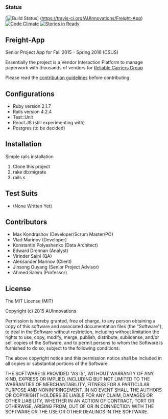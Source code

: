 ### Status
[![Build Status   ](https://travis-ci.org/AUInnovations/Freight-App.png)]
(https://travis-ci.org/AUInnovations/Freight-App)
[![Code Climate   ](https://codeclimate.com/github/AUInnovations/Freight-App/badges/gpa.svg)](https://codeclimate.com/github/AUInnovations/Freight-App)
[![Stories in Ready](https://badge.waffle.io/AUInnovations/Freight-App.png?label=ready&title=Ready)](https://waffle.io/AUInnovations/Freight-App)

## Freight-App
Senior Project App for Fall 2015 - Spring 2016 (CSUS)

Essentially the project is a Vendor Interaction Platform to manage paperwork with thousands of vendors for [Reliable Carriers Group](https://rcgauto.com)

Please read the [contribution guidelines](contributing.md) before contributing.

## Configurations
+ Ruby version 2.1.7
+ Rails version 4.2.4
+ Test::Unit
+ React.JS (still experimenting with)
+ Postgres (to be decided)

## Installation
Simple rails installation
  1. Clone this project
  2. rake db:migrate
  3. rails s

## Test Suits
+ (None Written Yet)

## Contributors
+ Max Kondrashov (Developer/Scrum Master/PO)
+ Vlad Marinov (Developer)
+ Konstantin Polyashenko (Data Architect)
+ Edward Drennan (Analyst)
+ Virinder Saini (QA)
+ Aleksander Marinov (Client)
+ Jinsong Ouyang (Senior Project Advisor)
+ Ahmed Salem (Professor)

## License
The MIT License (MIT)

Copyright (c) 2015 AUInnovations

Permission is hereby granted, free of charge, to any person obtaining a copy
of this software and associated documentation files (the "Software"), to deal
in the Software without restriction, including without limitation the rights
to use, copy, modify, merge, publish, distribute, sublicense, and/or sell
copies of the Software, and to permit persons to whom the Software is
furnished to do so, subject to the following conditions:

The above copyright notice and this permission notice shall be included in all
copies or substantial portions of the Software.

THE SOFTWARE IS PROVIDED "AS IS", WITHOUT WARRANTY OF ANY KIND, EXPRESS OR
IMPLIED, INCLUDING BUT NOT LIMITED TO THE WARRANTIES OF MERCHANTABILITY,
FITNESS FOR A PARTICULAR PURPOSE AND NONINFRINGEMENT. IN NO EVENT SHALL THE
AUTHORS OR COPYRIGHT HOLDERS BE LIABLE FOR ANY CLAIM, DAMAGES OR OTHER
LIABILITY, WHETHER IN AN ACTION OF CONTRACT, TORT OR OTHERWISE, ARISING FROM,
OUT OF OR IN CONNECTION WITH THE SOFTWARE OR THE USE OR OTHER DEALINGS IN THE
SOFTWARE.
